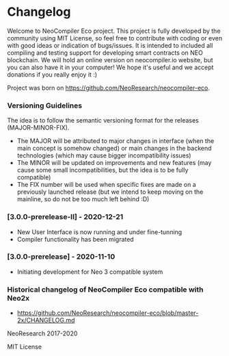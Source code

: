 # Changelog
Welcome to NeoCompiler Eco project. This project is fully developed by the community using MIT License, so feel free to contribute with coding or even with good ideas or indication of bugs/issues. It is intended to included all compiling and testing support for developing smart contracts on NEO blockchain. We will hold an online version on neocompiler.io website, but you can also have it in your computer! We hope it's useful and we accept donations if you really enjoy it :)

Project was born on https://github.com/NeoResearch/neocompiler-eco.

### Versioning Guidelines
The idea is to follow the semantic versioning format for the releases (MAJOR-MINOR-FIX).
- The MAJOR will be attributed to major changes in interface (when the main concept is somehow changed) or main changes in the backend technologies (which may cause bigger incompatibility issues)
- The MINOR will be updated on improvements and new features (may cause some small incompatibilities, but the idea is to be fully compatible)
- The FIX number will be used when specific fixes are made on a previously launched release (but we intend to keep moving on the mainline, so do not be too much left behind :D)


### [3.0.0-prerelease-II] - 2020-12-21
- New User Interface is now running and under fine-tunning
- Compiler functionality has been migrated

### [3.0.0-prerelease] - 2020-11-10
- Initiating development for Neo 3 compatible system

### Historical changelog of NeoCompiler Eco compatible with Neo2x
- https://github.com/NeoResearch/neocompiler-eco/blob/master-2x/CHANGELOG.md

NeoResearch 2017-2020

MIT License
